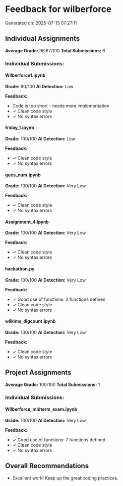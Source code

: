 # Feedback for wilberforce

Generated on: 2025-07-13 07:27:11

## Individual Assignments

**Average Grade:** 96.67/100
**Total Submissions:** 6

### Individual Submissions:

#### Wilberforce1.ipynb
**Grade:** 80/100
**AI Detection:** Low

**Feedback:**
- Code is too short - needs more implementation
- ✓ Clean code style
- ✓ No syntax errors

#### friday_1.ipynb
**Grade:** 100/100
**AI Detection:** Low

**Feedback:**
- ✓ Clean code style
- ✓ No syntax errors

#### gues_num.ipynb
**Grade:** 100/100
**AI Detection:** Very Low

**Feedback:**
- ✓ Clean code style
- ✓ No syntax errors

#### Assignment_4.ipynb
**Grade:** 100/100
**AI Detection:** Very Low

**Feedback:**
- ✓ Clean code style
- ✓ No syntax errors

#### hackathon.py
**Grade:** 100/100
**AI Detection:** Very Low

**Feedback:**
- ✓ Good use of functions: 2 functions defined
- ✓ Clean code style
- ✓ No syntax errors

#### wilkims_digcount.ipynb
**Grade:** 100/100
**AI Detection:** Very Low

**Feedback:**
- ✓ Clean code style
- ✓ No syntax errors

## Project Assignments

**Average Grade:** 100/100
**Total Submissions:** 1

### Individual Submissions:

#### Wilberforce_midterm_exam.ipynb
**Grade:** 100/100
**AI Detection:** Very Low

**Feedback:**
- ✓ Good use of functions: 7 functions defined
- ✓ Clean code style
- ✓ No syntax errors

## Overall Recommendations

- Excellent work! Keep up the great coding practices.
